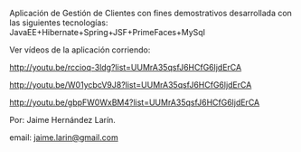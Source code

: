 Aplicación de Gestión de Clientes con fines demostrativos desarrollada con las siguientes tecnologías: JavaEE+Hibernate+Spring+JSF+PrimeFaces+MySql 

Ver vídeos de la aplicación corriendo:

http://youtu.be/rccioq-3ldg?list=UUMrA35qsfJ6HCfG6ljdErCA

http://youtu.be/W01ycbcV9J8?list=UUMrA35qsfJ6HCfG6ljdErCA

http://youtu.be/gbpFW0WxBM4?list=UUMrA35qsfJ6HCfG6ljdErCA

Por: Jaime Hernández Larín. 

email: jaime.larin@gmail.com

